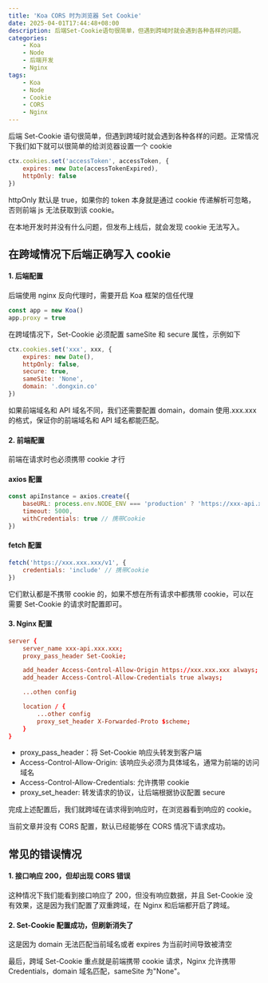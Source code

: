 ```yaml
---
title: 'Koa CORS 时为浏览器 Set Cookie'
date: 2025-04-01T17:44:48+08:00
description: 后端Set-Cookie语句很简单，但遇到跨域时就会遇到各种各样的问题。
categories:
    - Koa
    - Node
    - 后端开发
    - Nginx
tags:
    - Koa
    - Node
    - Cookie
    - CORS
    - Nginx
---
```


后端 Set-Cookie 语句很简单，但遇到跨域时就会遇到各种各样的问题。正常情况下我们如下就可以很简单的给浏览器设置一个 cookie

```js
ctx.cookies.set('accessToken', accessToken, {
	expires: new Date(accessTokenExpired),
	httpOnly: false
})
```

httpOnly 默认是 true，如果你的 token 本身就是通过 cookie 传递解析可忽略，否则前端 js 无法获取到该 cookie。

在本地开发时并没有什么问题，但发布上线后，就会发现 cookie 无法写入。

## 在跨域情况下后端正确写入 cookie

#### 1. 后端配置

后端使用 nginx 反向代理时，需要开启 Koa 框架的信任代理

```js
const app = new Koa()
app.proxy = true
```

在跨域情况下，Set-Cookie 必须配置 sameSite 和 secure 属性，示例如下

```js
ctx.cookies.set('xxx', xxx, {
	expires: new Date(),
	httpOnly: false,
	secure: true,
	sameSite: 'None',
	domain: '.dongxin.co'
})
```

如果前端域名和 API 域名不同，我们还需要配置 domain，domain 使用.xxx.xxx 的格式，保证你的前端域名和 API 域名都能匹配。

#### 2. 前端配置

前端在请求时也必须携带 cookie 才行

#### axios 配置

```js
const apiInstance = axios.create({
	baseURL: process.env.NODE_ENV === 'production' ? 'https://xxx-api.xxx.xxx/v1' : '/v1', // 设置API的基本URL
	timeout: 5000,
	withCredentials: true // 携带Cookie
})
```

#### fetch 配置

```js
fetch('https://xxx.xxx.xxx/v1', {
	credentials: 'include' // 携带Cookie
})
```

它们默认都是不携带 cookie 的，如果不想在所有请求中都携带 cookie，可以在需要 Set-Cookie 的请求时配置即可。

#### 3. Nginx 配置

```conf
server {
    server_name xxx-api.xxx.xxx;
    proxy_pass_header Set-Cookie;

    add_header Access-Control-Allow-Origin https://xxx.xxx.xxx always;
    add_header Access-Control-Allow-Credentials true always;

    ...othen config

    location / {
        ...other config
        proxy_set_header X-Forwarded-Proto $scheme;
    }
}
```

-   proxy_pass_header：将 Set-Cookie 响应头转发到客户端
-   Access-Control-Allow-Origin: 该响应头必须为具体域名，通常为前端的访问域名
-   Access-Control-Allow-Credentials: 允许携带 cookie
-   proxy_set_header: 转发请求的协议，让后端根据协议配置 secure

完成上述配置后，我们就跨域在请求得到响应时，在浏览器看到响应的 cookie。

当前文章并没有 CORS 配置，默认已经能够在 CORS 情况下请求成功。

## 常见的错误情况

#### 1. 接口响应 200，但却出现 CORS 错误

这种情况下我们能看到接口响应了 200，但没有响应数据，并且 Set-Cookie 没有效果，这是因为我们配置了双重跨域，在 Nginx 和后端都开启了跨域。

#### 2. Set-Cookie 配置成功，但刷新消失了

这是因为 domain 无法匹配当前域名或者 expires 为当前时间导致被清空

最后，跨域 Set-Cookie 重点就是前端携带 cookie 请求，Nginx 允许携带 Credentials，domain 域名匹配，sameSite 为"None"。
